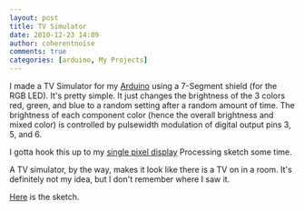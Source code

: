 ```yaml
---
layout: post
title: TV Simulator
date: 2010-12-23 14:09
author: coherentnoise
comments: true
categories: [arduino, My Projects]
---
```

I made a TV Simulator for my <a title="The Arduino project home page." href="http://www.arduino.cc/" target="_blank">Arduino</a> using a 7-Segment shield (for the RGB LED). It's pretty simple. It just changes the brightness of the 3 colors red, green, and blue to a random setting after a random amount of time. The brightness of each component color (hence the overall brightness and mixed color) is controlled by pulsewidth modulation of digital output pins 3, 5, and 6.

I gotta hook this up to my <a title="My single pixel display." href="http://squishyrobot.wordpress.com/2010/12/23/single-pixel-display/" target="_blank">single pixel display</a> Processing sketch some time.

A TV simulator, by the way, makes it look like there is a TV on in a room. It's definitely not my idea, but I don't remember where I saw it.

<a title="My TV simulator Arduino sketch." href="http://squishyrobot.com/arduino/tv_simulator/TV_Simulator.pde" target="_blank">Here</a> is the sketch.
